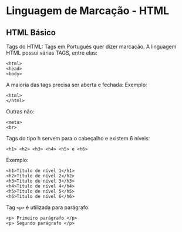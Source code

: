 # Linguagem de Marcação - HTML

## HTML Básico

Tags do HTML:
Tags em Português quer dizer marcação.
A linguagem HTML possui várias TAGS, entre elas:
```
<html>
<head>
<body>
```
A maioria das tags precisa ser aberta e fechada:
Exemplo:

```
<html>
</html>
```
Outras não:
```
<meta>
<br>
```
Tags do tipo h servem para o cabeçalho e existem 6 níveis:
```
<h1> <h2> <h3> <h4> <h5> e <h6>
```
Exemplo:
```
<h1>Título de nível 1</h1>
<h2>Título de nível 2</h2>
<h3>Título de nível 3</h3>
<h4>Título de nível 4</h4>
<h5>Título de nível 5</h5>
<h6>Título de nível 6</h6>
```
Tag ```<p>``` é utilizada para parágrafo:
```
<p> Primeiro parágrafo </p>
<p> Segundo parágrafo </p>
```



